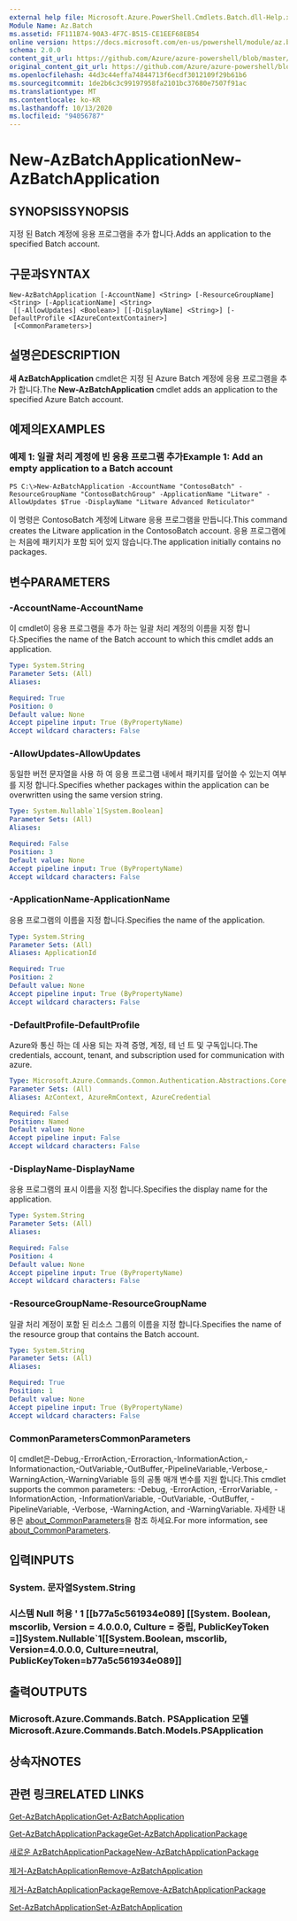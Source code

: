```yaml
---
external help file: Microsoft.Azure.PowerShell.Cmdlets.Batch.dll-Help.xml
Module Name: Az.Batch
ms.assetid: FF111B74-90A3-4F7C-B515-CE1EEF68EB54
online version: https://docs.microsoft.com/en-us/powershell/module/az.batch/new-azbatchapplication
schema: 2.0.0
content_git_url: https://github.com/Azure/azure-powershell/blob/master/src/Batch/Batch/help/New-AzBatchApplication.md
original_content_git_url: https://github.com/Azure/azure-powershell/blob/master/src/Batch/Batch/help/New-AzBatchApplication.md
ms.openlocfilehash: 44d3c44effa74844713f6ecdf3012109f29b61b6
ms.sourcegitcommit: 1de2b6c3c99197958fa2101bc37680e7507f91ac
ms.translationtype: MT
ms.contentlocale: ko-KR
ms.lasthandoff: 10/13/2020
ms.locfileid: "94056787"
---
```

# <span data-ttu-id="62243-101">New-AzBatchApplication</span><span class="sxs-lookup"><span data-stu-id="62243-101">New-AzBatchApplication</span></span>

## <span data-ttu-id="62243-102">SYNOPSIS</span><span class="sxs-lookup"><span data-stu-id="62243-102">SYNOPSIS</span></span>
<span data-ttu-id="62243-103">지정 된 Batch 계정에 응용 프로그램을 추가 합니다.</span><span class="sxs-lookup"><span data-stu-id="62243-103">Adds an application to the specified Batch account.</span></span>

## <span data-ttu-id="62243-104">구문과</span><span class="sxs-lookup"><span data-stu-id="62243-104">SYNTAX</span></span>

```
New-AzBatchApplication [-AccountName] <String> [-ResourceGroupName] <String> [-ApplicationName] <String>
 [[-AllowUpdates] <Boolean>] [[-DisplayName] <String>] [-DefaultProfile <IAzureContextContainer>]
 [<CommonParameters>]
```

## <span data-ttu-id="62243-105">설명은</span><span class="sxs-lookup"><span data-stu-id="62243-105">DESCRIPTION</span></span>
<span data-ttu-id="62243-106">**새 AzBatchApplication** cmdlet은 지정 된 Azure Batch 계정에 응용 프로그램을 추가 합니다.</span><span class="sxs-lookup"><span data-stu-id="62243-106">The **New-AzBatchApplication** cmdlet adds an application to the specified Azure Batch account.</span></span>

## <span data-ttu-id="62243-107">예제의</span><span class="sxs-lookup"><span data-stu-id="62243-107">EXAMPLES</span></span>

### <span data-ttu-id="62243-108">예제 1: 일괄 처리 계정에 빈 응용 프로그램 추가</span><span class="sxs-lookup"><span data-stu-id="62243-108">Example 1: Add an empty application to a Batch account</span></span>
```
PS C:\>New-AzBatchApplication -AccountName "ContosoBatch" -ResourceGroupName "ContosoBatchGroup" -ApplicationName "Litware" -AllowUpdates $True -DisplayName "Litware Advanced Reticulator"
```

<span data-ttu-id="62243-109">이 명령은 ContosoBatch 계정에 Litware 응용 프로그램을 만듭니다.</span><span class="sxs-lookup"><span data-stu-id="62243-109">This command creates the Litware application in the ContosoBatch account.</span></span>
<span data-ttu-id="62243-110">응용 프로그램에는 처음에 패키지가 포함 되어 있지 않습니다.</span><span class="sxs-lookup"><span data-stu-id="62243-110">The application initially contains no packages.</span></span>

## <span data-ttu-id="62243-111">변수</span><span class="sxs-lookup"><span data-stu-id="62243-111">PARAMETERS</span></span>

### <span data-ttu-id="62243-112">-AccountName</span><span class="sxs-lookup"><span data-stu-id="62243-112">-AccountName</span></span>
<span data-ttu-id="62243-113">이 cmdlet이 응용 프로그램을 추가 하는 일괄 처리 계정의 이름을 지정 합니다.</span><span class="sxs-lookup"><span data-stu-id="62243-113">Specifies the name of the Batch account to which this cmdlet adds an application.</span></span>

```yaml
Type: System.String
Parameter Sets: (All)
Aliases:

Required: True
Position: 0
Default value: None
Accept pipeline input: True (ByPropertyName)
Accept wildcard characters: False
```

### <span data-ttu-id="62243-114">-AllowUpdates</span><span class="sxs-lookup"><span data-stu-id="62243-114">-AllowUpdates</span></span>
<span data-ttu-id="62243-115">동일한 버전 문자열을 사용 하 여 응용 프로그램 내에서 패키지를 덮어쓸 수 있는지 여부를 지정 합니다.</span><span class="sxs-lookup"><span data-stu-id="62243-115">Specifies whether packages within the application can be overwritten using the same version string.</span></span>

```yaml
Type: System.Nullable`1[System.Boolean]
Parameter Sets: (All)
Aliases:

Required: False
Position: 3
Default value: None
Accept pipeline input: True (ByPropertyName)
Accept wildcard characters: False
```

### <span data-ttu-id="62243-116">-ApplicationName</span><span class="sxs-lookup"><span data-stu-id="62243-116">-ApplicationName</span></span>
<span data-ttu-id="62243-117">응용 프로그램의 이름을 지정 합니다.</span><span class="sxs-lookup"><span data-stu-id="62243-117">Specifies the name of the application.</span></span>

```yaml
Type: System.String
Parameter Sets: (All)
Aliases: ApplicationId

Required: True
Position: 2
Default value: None
Accept pipeline input: True (ByPropertyName)
Accept wildcard characters: False
```

### <span data-ttu-id="62243-118">-DefaultProfile</span><span class="sxs-lookup"><span data-stu-id="62243-118">-DefaultProfile</span></span>
<span data-ttu-id="62243-119">Azure와 통신 하는 데 사용 되는 자격 증명, 계정, 테 넌 트 및 구독입니다.</span><span class="sxs-lookup"><span data-stu-id="62243-119">The credentials, account, tenant, and subscription used for communication with azure.</span></span>

```yaml
Type: Microsoft.Azure.Commands.Common.Authentication.Abstractions.Core.IAzureContextContainer
Parameter Sets: (All)
Aliases: AzContext, AzureRmContext, AzureCredential

Required: False
Position: Named
Default value: None
Accept pipeline input: False
Accept wildcard characters: False
```

### <span data-ttu-id="62243-120">-DisplayName</span><span class="sxs-lookup"><span data-stu-id="62243-120">-DisplayName</span></span>
<span data-ttu-id="62243-121">응용 프로그램의 표시 이름을 지정 합니다.</span><span class="sxs-lookup"><span data-stu-id="62243-121">Specifies the display name for the application.</span></span>

```yaml
Type: System.String
Parameter Sets: (All)
Aliases:

Required: False
Position: 4
Default value: None
Accept pipeline input: True (ByPropertyName)
Accept wildcard characters: False
```

### <span data-ttu-id="62243-122">-ResourceGroupName</span><span class="sxs-lookup"><span data-stu-id="62243-122">-ResourceGroupName</span></span>
<span data-ttu-id="62243-123">일괄 처리 계정이 포함 된 리소스 그룹의 이름을 지정 합니다.</span><span class="sxs-lookup"><span data-stu-id="62243-123">Specifies the name of the resource group that contains the Batch account.</span></span>

```yaml
Type: System.String
Parameter Sets: (All)
Aliases:

Required: True
Position: 1
Default value: None
Accept pipeline input: True (ByPropertyName)
Accept wildcard characters: False
```

### <span data-ttu-id="62243-124">CommonParameters</span><span class="sxs-lookup"><span data-stu-id="62243-124">CommonParameters</span></span>
<span data-ttu-id="62243-125">이 cmdlet은-Debug,-ErrorAction,-Erroraction,-InformationAction,-Informationaction,-OutVariable,-OutBuffer,-PipelineVariable,-Verbose,-WarningAction,-WarningVariable 등의 공통 매개 변수를 지원 합니다.</span><span class="sxs-lookup"><span data-stu-id="62243-125">This cmdlet supports the common parameters: -Debug, -ErrorAction, -ErrorVariable, -InformationAction, -InformationVariable, -OutVariable, -OutBuffer, -PipelineVariable, -Verbose, -WarningAction, and -WarningVariable.</span></span> <span data-ttu-id="62243-126">자세한 내용은 [about_CommonParameters](http://go.microsoft.com/fwlink/?LinkID=113216)을 참조 하세요.</span><span class="sxs-lookup"><span data-stu-id="62243-126">For more information, see [about_CommonParameters](http://go.microsoft.com/fwlink/?LinkID=113216).</span></span>

## <span data-ttu-id="62243-127">입력</span><span class="sxs-lookup"><span data-stu-id="62243-127">INPUTS</span></span>

### <span data-ttu-id="62243-128">System. 문자열</span><span class="sxs-lookup"><span data-stu-id="62243-128">System.String</span></span>

### <span data-ttu-id="62243-129">시스템 Null 허용 ' 1 [[b77a5c561934e089] [[System. Boolean, mscorlib, Version = 4.0.0.0, Culture = 중립, PublicKeyToken =]]</span><span class="sxs-lookup"><span data-stu-id="62243-129">System.Nullable\`1[[System.Boolean, mscorlib, Version=4.0.0.0, Culture=neutral, PublicKeyToken=b77a5c561934e089]]</span></span>

## <span data-ttu-id="62243-130">출력</span><span class="sxs-lookup"><span data-stu-id="62243-130">OUTPUTS</span></span>

### <span data-ttu-id="62243-131">Microsoft.Azure.Commands.Batch. PSApplication 모델</span><span class="sxs-lookup"><span data-stu-id="62243-131">Microsoft.Azure.Commands.Batch.Models.PSApplication</span></span>

## <span data-ttu-id="62243-132">상속자</span><span class="sxs-lookup"><span data-stu-id="62243-132">NOTES</span></span>

## <span data-ttu-id="62243-133">관련 링크</span><span class="sxs-lookup"><span data-stu-id="62243-133">RELATED LINKS</span></span>

[<span data-ttu-id="62243-134">Get-AzBatchApplication</span><span class="sxs-lookup"><span data-stu-id="62243-134">Get-AzBatchApplication</span></span>](./Get-AzBatchApplication.md)

[<span data-ttu-id="62243-135">Get-AzBatchApplicationPackage</span><span class="sxs-lookup"><span data-stu-id="62243-135">Get-AzBatchApplicationPackage</span></span>](./Get-AzBatchApplicationPackage.md)

[<span data-ttu-id="62243-136">새로운 AzBatchApplicationPackage</span><span class="sxs-lookup"><span data-stu-id="62243-136">New-AzBatchApplicationPackage</span></span>](./New-AzBatchApplicationPackage.md)

[<span data-ttu-id="62243-137">제거-AzBatchApplication</span><span class="sxs-lookup"><span data-stu-id="62243-137">Remove-AzBatchApplication</span></span>](./Remove-AzBatchApplication.md)

[<span data-ttu-id="62243-138">제거-AzBatchApplicationPackage</span><span class="sxs-lookup"><span data-stu-id="62243-138">Remove-AzBatchApplicationPackage</span></span>](./Remove-AzBatchApplicationPackage.md)

[<span data-ttu-id="62243-139">Set-AzBatchApplication</span><span class="sxs-lookup"><span data-stu-id="62243-139">Set-AzBatchApplication</span></span>](./Set-AzBatchApplication.md)



